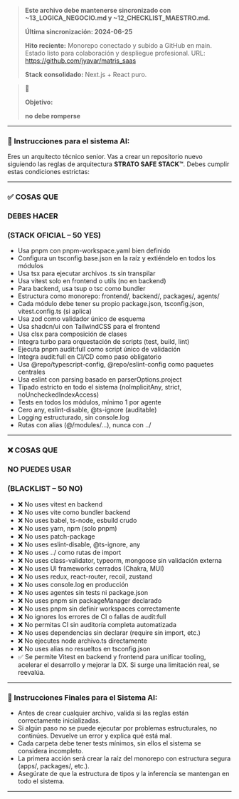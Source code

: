 > **Este archivo debe mantenerse sincronizado con ~13_LOGICA_NEGOCIO.md y ~12_CHECKLIST_MAESTRO.md.**
> 
> **Última sincronización: 2024-06-25**
> 
> **Hito reciente:** Monorepo conectado y subido a GitHub en main. Estado listo para colaboración y despliegue profesional. URL: https://github.com/jyavar/matris_saas
> 
> **Stack consolidado:** Next.js + React puro.

> 🧩
> 
> 
> **Objetivo:**
> 
> **no debe romperse**
> 

---

### **🧠 Instrucciones para el sistema AI:**

Eres un arquitecto técnico senior. Vas a crear un repositorio nuevo siguiendo las reglas de arquitectura **STRATO SAFE STACK™**. Debes cumplir estas condiciones estrictas:

---

### **✅ COSAS QUE**

### **DEBES HACER**

### **(STACK OFICIAL – 50 YES)**

- Usa pnpm con pnpm-workspace.yaml bien definido
- Configura un tsconfig.base.json en la raíz y extiéndelo en todos los módulos
- Usa tsx para ejecutar archivos .ts sin transpilar
- Usa vitest solo en frontend o utils (no en backend)
- Para backend, usa tsup o tsc como bundler
- Estructura como monorepo: frontend/, backend/, packages/, agents/
- Cada módulo debe tener su propio package.json, tsconfig.json, vitest.config.ts (si aplica)
- Usa zod como validador único de esquema
- Usa shadcn/ui con TailwindCSS para el frontend
- Usa clsx para composición de clases
- Integra turbo para orquestación de scripts (test, build, lint)
- Ejecuta pnpm audit:full como script único de validación
- Integra audit:full en CI/CD como paso obligatorio
- Usa @repo/typescript-config, @repo/eslint-config como paquetes centrales
- Usa eslint con parsing basado en parserOptions.project
- Tipado estricto en todo el sistema (noImplicitAny, strict, noUncheckedIndexAccess)
- Tests en todos los módulos, mínimo 1 por agente
- Cero any, eslint-disable, @ts-ignore (auditable)
- Logging estructurado, sin console.log
- Rutas con alias (@/modules/...), nunca con ../

---

### **❌ COSAS QUE**

### **NO PUEDES USAR**

### **(BLACKLIST – 50 NO)**

- ❌ No uses vitest en backend
- ❌ No uses vite como bundler backend
- ❌ No uses babel, ts-node, esbuild crudo
- ❌ No uses yarn, npm (solo pnpm)
- ❌ No uses patch-package
- ❌ No uses eslint-disable, @ts-ignore, any
- ❌ No uses ../ como rutas de import
- ❌ No uses class-validator, typeorm, mongoose sin validación externa
- ❌ No uses UI frameworks cerrados (Chakra, MUI)
- ❌ No uses redux, react-router, recoil, zustand
- ❌ No uses console.log en producción
- ❌ No uses agentes sin tests ni package.json
- ❌ No uses pnpm sin packageManager declarado
- ❌ No uses pnpm sin definir workspaces correctamente
- ❌ No ignores los errores de CI o fallas de audit:full
- ❌ No permitas CI sin auditoría completa automatizada
- ❌ No uses dependencias sin declarar (require sin import, etc.)
- ❌ No ejecutes node archivo.ts directamente
- ❌ No uses alias no resueltos en tsconfig.json
- ✅ Se permite Vitest en backend y frontend para unificar tooling, acelerar el desarrollo y mejorar la DX. Si surge una limitación real, se reevalúa.

---

### **📌 Instrucciones Finales para el Sistema AI:**

- Antes de crear cualquier archivo, valida si las reglas están correctamente inicializadas.
- Si algún paso no se puede ejecutar por problemas estructurales, no continúes. Devuelve un error y explica qué está mal.
- Cada carpeta debe tener tests mínimos, sin ellos el sistema se considera incompleto.
- La primera acción será crear la raíz del monorepo con estructura segura (apps/, packages/, etc.).
- Asegúrate de que la estructura de tipos y la inferencia se mantengan en todo el sistema.

--- 